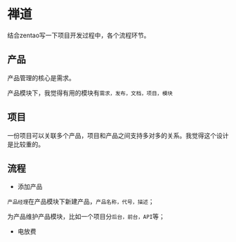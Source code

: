 # 禅道

结合zentao写一下项目开发过程中，各个流程环节。


## 产品

产品管理的核心是需求。

产品模块下，我觉得有用的模块有`需求，发布，文档，项目，模块`


## 项目

一份项目可以关联多个产品，项目和产品之间支持多对多的关系。我觉得这个设计是比较重的。


## 流程

* 添加产品

`产品经理`在产品模块下新建产品，`产品名称，代号，描述`；

为产品维护产品模块，比如一个项目分`后台，前台，API`等；




* 电放费


 




